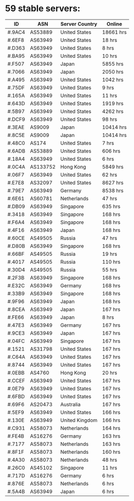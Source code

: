 # 59 stable servers:

| ID | ASN | Server Country | Online |
| ------ | ------ | ------ | ------ |
| #.9AC4 | AS53889 | United States | 18661 hrs |
| #.6EF8 | AS63949 | United States | 18 hrs |
| #.D363 | AS63949 | United States | 8 hrs |
| #.BA95 | AS63949 | United States | 10 hrs |
| #.F507 | AS63949 | Japan | 5855 hrs |
| #.7066 | AS63949 | Japan | 2050 hrs |
| #.A495 | AS63949 | United States | 1042 hrs |
| #.75DF | AS63949 | United States | 9 hrs |
| #.165A | AS63949 | United States | 11 hrs |
| #.643D | AS63949 | United States | 1919 hrs |
| #.5B97 | AS63949 | United States | 4262 hrs |
| #.DCF9 | AS63949 | United States | 98 hrs |
| #.3EAE | AS9009 | Japan | 10414 hrs |
| #.8C5E | AS9009 | Japan | 10414 hrs |
| #.48C0 | AS174 | United States | 7 hrs |
| #.6ADB | AS53889 | United States | 606 hrs |
| #.18A4 | AS63949 | United States | 6 hrs |
| #.0C4A | AS133752 | Hong Kong | 5849 hrs |
| #.06F7 | AS63949 | United States | 62 hrs |
| #.E7E8 | AS32097 | United States | 8627 hrs |
| #.79E7 | AS63949 | Germany | 8538 hrs |
| #.6E61 | AS60781 | Netherlands | 47 hrs |
| #.DB09 | AS63949 | Singapore | 635 hrs |
| #.3418 | AS63949 | Singapore | 168 hrs |
| #.F6A4 | AS63949 | Singapore | 168 hrs |
| #.4F16 | AS63949 | Japan | 168 hrs |
| #.60CE | AS49505 | Russia | 47 hrs |
| #.D80B | AS63949 | Singapore | 168 hrs |
| #.66BF | AS49505 | Russia | 19 hrs |
| #.4017 | AS49505 | Russia | 110 hrs |
| #.30D4 | AS49505 | Russia | 55 hrs |
| #.2F3B | AS63949 | Singapore | 168 hrs |
| #.E32C | AS63949 | Germany | 168 hrs |
| #.33B9 | AS63949 | Singapore | 168 hrs |
| #.9F96 | AS63949 | Japan | 168 hrs |
| #.8CEA | AS63949 | Japan | 167 hrs |
| #.FE66 | AS63949 | Japan | 8 hrs |
| #.47E3 | AS63949 | Germany | 167 hrs |
| #.9CE3 | AS63949 | Japan | 167 hrs |
| #.04FC | AS63949 | Singapore | 167 hrs |
| #.1521 | AS31798 | United States | 167 hrs |
| #.C64A | AS63949 | United States | 167 hrs |
| #.8744 | AS63949 | United States | 167 hrs |
| #.0EBB | AS4760 | Hong Kong | 20 hrs |
| #.CCEF | AS63949 | United States | 167 hrs |
| #.0E79 | AS63949 | United States | 167 hrs |
| #.6FBD | AS63949 | United States | 167 hrs |
| #.69F6 | AS20473 | Australia | 167 hrs |
| #.5EF9 | AS63949 | United States | 166 hrs |
| #.130E | AS63949 | United Kingdom | 166 hrs |
| #.C931 | AS58073 | Netherlands | 164 hrs |
| #.FE4B | AS16276 | Germany | 163 hrs |
| #.7177 | AS58073 | Netherlands | 163 hrs |
| #.8F1F | AS58073 | Netherlands | 160 hrs |
| #.4A30 | AS58073 | Netherlands | 48 hrs |
| #.26C0 | AS45102 | Singapore | 11 hrs |
| #.717D | AS16276 | Germany | 6 hrs |
| #.876E | AS58073 | Netherlands | 6 hrs |
| #.5A4B | AS63949 | Japan | 6 hrs |

